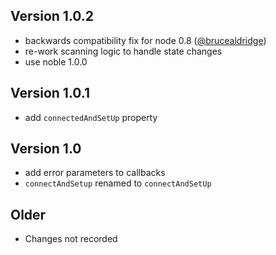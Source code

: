 ## Version 1.0.2

 * backwards compatibility fix for node 0.8 ([@brucealdridge](https://github.com/brucealdridge))
 * re-work scanning logic to handle state changes
 * use noble 1.0.0

## Version 1.0.1

 * add ``connectedAndSetUp`` property

## Version 1.0

 * add error parameters to callbacks
 * ```connectAndSetup``` renamed to ```connectAndSetUp```

## Older

 * Changes not recorded

